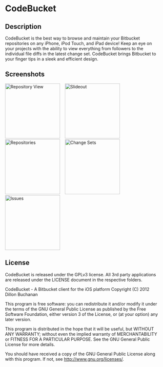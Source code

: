 CodeBucket
==================

Description
------------------
CodeBucket is the best way to browse and maintain your Bitbucket repositories on any iPhone, iPod Touch, and iPad device! Keep an eye on your projects with the ability to view everything from followers to the individual file diffs in the latest change set. CodeBucket brings Bitbucket to your finger tips in a sleek and efficient design.

Screenshots
------------------

<img alt="Repository View" src="https://raw.github.com/thedillonb/CodeBucket/master/Screenshots/RepositoryView.jpg" width="180">
&nbsp;&nbsp;
<img alt="Slideout" src="https://raw.github.com/thedillonb/CodeBucket/master/Screenshots/Slideout.jpg" width="180">
&nbsp;&nbsp;
<img alt="Repositories" src="https://raw.github.com/thedillonb/CodeBucket/master/Screenshots/Repositories.jpg" width="180">
&nbsp;&nbsp;
<img alt="Change Sets" src="https://raw.github.com/thedillonb/CodeBucket/master/Screenshots/ChangeSets.jpg" width="180">
&nbsp;&nbsp;
<img alt="Issues" src="https://raw.github.com/thedillonb/CodeBucket/master/Screenshots/Issues.jpg" width="180">



License
-----------------
CodeBucket is released under the GPLv3 license. All 3rd party applications are released under the LICENSE document in the respective folders.

CodeBucket - A Bitbucket client for the iOS platform
Copyright (C) 2012 Dillon Buchanan

This program is free software: you can redistribute it and/or modify
it under the terms of the GNU General Public License as published by
the Free Software Foundation, either version 3 of the License, or
(at your option) any later version.

This program is distributed in the hope that it will be useful,
but WITHOUT ANY WARRANTY; without even the implied warranty of
MERCHANTABILITY or FITNESS FOR A PARTICULAR PURPOSE.  See the
GNU General Public License for more details.

You should have received a copy of the GNU General Public License
along with this program.  If not, see <http://www.gnu.org/licenses/>.

